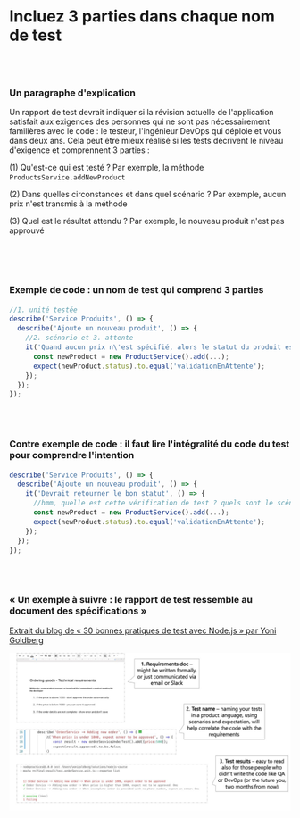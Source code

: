 # Incluez 3 parties dans chaque nom de test

<br/><br/>

### Un paragraphe d'explication

Un rapport de test devrait indiquer si la révision actuelle de l'application satisfait aux exigences des personnes qui ne sont pas nécessairement familières avec le code : le testeur, l'ingénieur DevOps qui déploie et vous dans deux ans. Cela peut être mieux réalisé si les tests décrivent le niveau d'exigence et comprennent 3 parties :

(1) Qu'est-ce qui est testé ? Par exemple, la méthode `ProductsService.addNewProduct`

(2) Dans quelles circonstances et dans quel scénario ? Par exemple, aucun prix n'est transmis à la méthode

(3) Quel est le résultat attendu ? Par exemple, le nouveau produit n'est pas approuvé<br/><br/>

<br/><br/>

### Exemple de code : un nom de test qui comprend 3 parties
```javascript
//1. unité testée
describe('Service Produits', () => {
  describe('Ajoute un nouveau produit', () => {
    //2. scénario et 3. attente
    it('Quand aucun prix n\'est spécifié, alors le statut du produit est en attente d\'approbation', () => {
      const newProduct = new ProductService().add(...);
      expect(newProduct.status).to.equal('validationEnAttente');
    });
  });
});
```

<br/><br/>

### Contre exemple de code : il faut lire l'intégralité du code du test pour comprendre l'intention
```javascript
describe('Service Produits', () => {
  describe('Ajoute un nouveau produit', () => {
    it('Devrait retourner le bon statut', () => {
      //hmm, quelle est cette vérification de test ? quels sont le scénario et les attentes ?
      const newProduct = new ProductService().add(...);
      expect(newProduct.status).to.equal('validationEnAttente');
    });
  });
});
```

<br/><br/>

###  « Un exemple à suivre : le rapport de test ressemble au document des spécifications »

 [Extrait du blog de « 30 bonnes pratiques de test avec Node.js » par Yoni Goldberg](https://medium.com/@me_37286/yoni-goldberg-javascript-nodejs-testing-best-practices-2b98924c9347)

 ![Un exemple de rapport de test](https://github.com/goldbergyoni/nodebestpractices/blob/master/assets/images/test-report-like-requirements.jpeg "Un exemple de rapport de test")

<br/><br/>